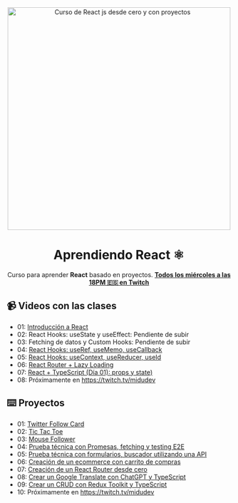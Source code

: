 <div align="center">

<img alt="Curso de React js desde cero y con proyectos" src="https://user-images.githubusercontent.com/1561955/212888793-fd719e58-b0c2-4d03-9c55-38e3e79ebc17.png" width="500" />

# Aprendiendo React ⚛️

Curso para aprender **React** basado en proyectos.
**[Todos los miércoles a las 18PM 🇪🇸 en Twitch](https://twitch.tv/midudev)**
</div>

## 📹 Videos con las clases

- 01: [Introducción a React](https://www.youtube.com/watch?v=7iobxzd_2wY)
- 02: React Hooks: useState y useEffect: Pendiente de subir
- 03: Fetching de datos y Custom Hooks: Pendiente de subir
- 04: [React Hooks: useRef, useMemo, useCallback](https://www.twitch.tv/videos/1732102325?filter=archives&sort=time)
- 05: [React Hooks: useContext, useReducer, useId](https://www.twitch.tv/videos/1738955695)
- 06: [React Router + Lazy Loading](https://www.twitch.tv/videos/1745844783?filter=archives&sort=time)
- 07: [React + TypeScript (Día 01): props y state)](https://www.twitch.tv/videos/1752654224?filter=archives&sort=time)
- 08: Próximamente en https://twitch.tv/midudev

## ⌨️ Proyectos

- 01: [Twitter Follow Card](projects/01-twitter-follow-card/)
- 02: [Tic Tac Toe](projects/02-tic-tac-toe/)
- 03: [Mouse Follower](projects/03-mouse-follower)
- 04: [Prueba técnica con Promesas, fetching y testing E2E](projects/04-react-prueba-tecnica)
- 05: [Prueba técnica con formularios, buscador utilizando una API](projects/05-react-buscador-peliculas)
- 06: [Creación de un ecommerce con carrito de compras](projects/06-shopping-cart)
- 07: [Creación de un React Router desde cero](projects/07-midu-router)
- 08: [Crear un Google Translate con ChatGPT y TypeScript](projects/08-google-translate-clone/)
- 09: [Crear un CRUD con Redux Toolkit y TypeScript](projects/09-crud-redux/)
- 10: Próximamente en https://twitch.tv/midudev
